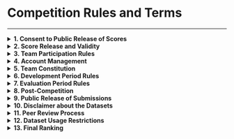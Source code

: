 # Competition Rules and Terms
---
<details>
<summary><strong>1. Consent to Public Release of Scores</strong></summary>

- By submitting results, you consent to the public release of your scores  
  - on the competition website  
  - at the designated workshop  
  - in associated proceedings  
- Task organizers have discretion over the release and choice of metrics.  
- Scores may include  
  - automatic and manual quantitative judgments  
  - qualitative judgments  
  - other metrics as deemed appropriate  

</details>

<details>
<summary><strong>2. Score Release and Validity</strong></summary>

- Task organizers reserve the right to withhold scores for  
  - incomplete submissions  
  - erroneous submissions  
  - deceptive submissions  
  - rule-violating submissions  
- Inclusion of a submission’s scores does **not** constitute endorsement.  

</details>

<details>
<summary><strong>3. Team Participation Rules</strong></summary>

- Participants may be involved in **only one** team.  
- Exceptions may be granted with prior approval from organizers.  

</details>

<details>
<summary><strong>4. Account Management</strong></summary>

- Each team must create and use exactly **one** account on the designated platform.  

</details>

<details>
<summary><strong>5. Team Constitution</strong></summary>

- Team membership cannot be changed after the evaluation period begins.  

</details>

<details>
<summary><strong>6. Development Period Rules</strong></summary>

- Teams can submit up to **999** submissions.  
- The leaderboard is public.  
- Warnings and errors are visible for each submission.  

</details>

<details>
<summary><strong>7. Evaluation Period Rules</strong></summary>

- Teams are limited to **3** submissions.  
- Only the final submission is considered official.  
- Warnings and errors are visible for each submission.  

</details>

<details>
<summary><strong>8. Post-Competition</strong></summary>

- Gold labels will be released after the competition.  
- Teams are encouraged to report results on all system variants in their description paper.  
- Official submission results must be clearly indicated.  

</details>

<details>
<summary><strong>9. Public Release of Submissions</strong></summary>

- Final team submissions may be made public after the evaluation period.  

</details>

<details>
<summary><strong>10. Disclaimer about the Datasets</strong></summary>

- Organizers and affiliated institutions provide **no warranties** on dataset correctness or completeness.  
- They are **not liable** for dataset access or usage.  

</details>

<details>
<summary><strong>11. Peer Review Process</strong></summary>

- Each participant will review another team’s system description paper.  

</details>

<details>
<summary><strong>12. Dataset Usage Restrictions</strong></summary>

- Datasets should be used **only for scientific or research purposes**.  
- Any other use is explicitly prohibited.  
- Datasets must **not** be redistributed or shared with third parties.  
- Interested parties should be directed to the official website.  

</details>

<details>
<summary><strong>13. Final Ranking</strong></summary>

- To be included in the official task ranking, you **MUST** submit a system description paper.  

</details>